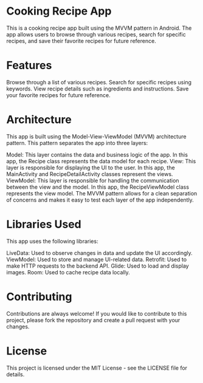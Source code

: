 # Cooking Recipe App

This is a cooking recipe app built using the MVVM pattern in Android. The app allows users to browse through various recipes, search for specific recipes, and save their favorite recipes for future reference.

# Features

Browse through a list of various recipes.
Search for specific recipes using keywords.
View recipe details such as ingredients and instructions.
Save your favorite recipes for future reference.

# Architecture

This app is built using the Model-View-ViewModel (MVVM) architecture pattern. This pattern separates the app into three layers:

Model: This layer contains the data and business logic of the app. In this app, the Recipe class represents the data model for each recipe.
View: This layer is responsible for displaying the UI to the user. In this app, the MainActivity and RecipeDetailActivity classes represent the views.
ViewModel: This layer is responsible for handling the communication between the view and the model. In this app, the RecipeViewModel class represents the view model.
The MVVM pattern allows for a clean separation of concerns and makes it easy to test each layer of the app independently.

# Libraries Used

This app uses the following libraries:

LiveData: Used to observe changes in data and update the UI accordingly.
ViewModel: Used to store and manage UI-related data.
Retrofit: Used to make HTTP requests to the backend API.
Glide: Used to load and display images.
Room: Used to cache recipe data locally.

# Contributing

Contributions are always welcome! If you would like to contribute to this project, please fork the repository and create a pull request with your changes.

# License

This project is licensed under the MIT License - see the LICENSE file for details.
